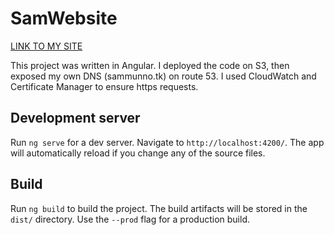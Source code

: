# SamWebsite

<a href="https://www.sammunno.tk">LINK TO MY SITE</a>

This project was written in Angular. I deployed the code on S3, then exposed my own DNS (sammunno.tk) on route 53. I used CloudWatch and Certificate Manager to ensure https requests. 

## Development server

Run `ng serve` for a dev server. Navigate to `http://localhost:4200/`. The app will automatically reload if you change any of the source files.

## Build

Run `ng build` to build the project. The build artifacts will be stored in the `dist/` directory. Use the `--prod` flag for a production build.

